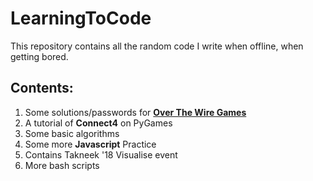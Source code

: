 # LearningToCode
This repository contains all the random code I write when offline, when getting bored.

## Contents:
1. Some solutions/passwords for __[Over The Wire Games](https://overthewire.org)__
2. A tutorial of __Connect4__ on PyGames
3. Some basic algorithms
4. Some more __Javascript__ Practice
5. Contains Takneek '18 Visualise event
6. More bash scripts
